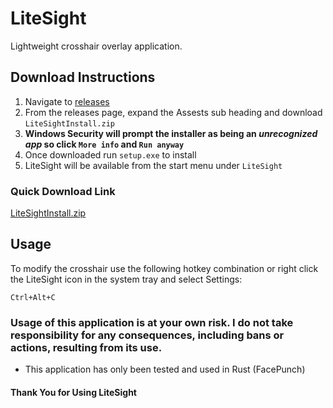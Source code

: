 # LiteSight

Lightweight crosshair overlay application.

## Download Instructions

1. Navigate to [releases](https://github.com/mattmasel/LiteSight/releases/tag/v1.2.2)
2. From the releases page, expand the Assests sub heading and download `LiteSightInstall.zip`
3. **Windows Security will prompt the installer as being an *unrecognized app* so click `More info` and `Run anyway`**
4. Once downloaded run `setup.exe` to install
5. LiteSight will be available from the start menu under `LiteSight`

### Quick Download Link

[LiteSightInstall.zip](https://github.com/mattmasel/LiteSight/releases/download/v1.2.2/LiteSightInstall.zip)

## Usage

To modify the crosshair use the following hotkey combination or right click the LiteSight icon in the system tray and select Settings:

`Ctrl+Alt+C`

### Usage of this application is at your own risk. I do not take responsibility for any consequences, including bans or actions, resulting from its use.

- This application has only been tested and used in Rust (FacePunch)

#### Thank You for Using LiteSight

